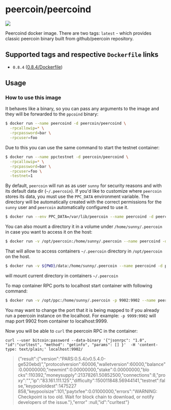 # peercoin/peercoind

[![](https://images.microbadger.com/badges/image/peercoin/peercoind.svg)](https://microbadger.com/images/peercoin/peercoind "Size/Layers")

Peercoind docker image. There are two tags: `latest` - which provides classic peercoin binary built from github/peercoin repository.

## Supported tags and respective `Dockerfile` links

- `0.8.4` ([0.8.4/Dockerfile](https://github.com/peercoin/docker-peercoind/blob/master/0.8.4/Dockerfile))

## Usage
### How to use this image

It behaves like a binary, so you can pass any arguments to the image and they will be forwarded to the `ppcoind` binary:

```sh
$ docker run --name peercoind -d peercoin/peercoind \
  -rpcallowip=* \
  -rpcpassword=bar \
  -rpcuser=foo
```

Due to this you can use the same command to start the testnet container:

```sh
$ docker run --name ppctestnet -d peercoin/peercoind \
  -rpcallowip=* \
  -rpcpassword=bar \
  -rpcuser=foo \
  -testnet=1
```

By default, `peercoin` will run as as user `sunny` for security reasons and with its default data dir (`~/.peercoin`). If you'd like to customize where `peercoin` stores its data, you must use the `PPC_DATA` environment variable. The directory will be automatically created with the correct permissions for the `sunny` user and `peercoin` automatically configured to use it.

```sh
$ docker run --env PPC_DATA=/var/lib/peercoin --name peercoind -d peercoin/peercoind
```

You can also mount a directory it in a volume under `/home/sunny/.peercoin` in case you want to access it on the host:

```sh
$ docker run -v /opt/peercoin:/home/sunny/.peercoin --name peercoind -d peercoin/peercoind
```
That will allow to access containers `~/.peercoin` directory in `/opt/peercoin` on the host.


```sh
$ docker run -v ${PWD}/data:/home/sunny/.peercoin --name peercoind -d peercoin/peercoind
```
will mount current directory in containers `~/.peercoin`

To map container RPC ports to localhost start container with following command:

```sh
$ docker run -v /opt/ppc:/home/sunny/.peercoin -p 9902:9902 --name peercoind -d peercoin/peercoind -rpcallowip=*
```
You may want to change the port that it is being mapped to if you already run a peercoin instance on the localhost.
For example: `-p 9999:9902` will map port 9902 from container to localhost:9999.

Now you will be able to `curl` the peercoin RPC in the container:

`curl --user bitcoin:password --data-binary '{"jsonrpc": "1.0", "id":"curltest", "method": "getinfo", "params": [] }'  -H 'content-type: text/plain;' localhost:9902/`

> {"result":{"version":"PARS:0.5.4(v0.5.4.0-ge520ebd)","protocolversion":60006,"walletversion":60000,"balance":0.00000000,"newmint":0.00000000,"stake":0.00000000,"blo
cks":110392,"moneysupply":21378261.50852500,"connections":8,"proxy":"","ip":"83.161.111.125","difficulty":150011848.56944141,"testnet":false,"keypoololdest":1475227
858,"keypoolsize":101,"paytxfee":0.01000000,"errors":"WARNING: Checkpoint is too old. Wait for block chain to download, or notify developers of the issue."},"error"
:null,"id":"curltest"}
